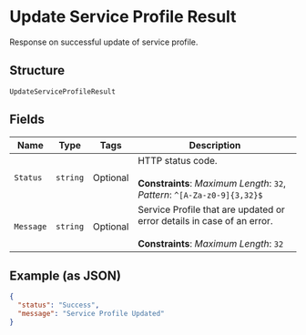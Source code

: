 
# Update Service Profile Result

Response on successful update of service profile.

## Structure

`UpdateServiceProfileResult`

## Fields

| Name | Type | Tags | Description |
|  --- | --- | --- | --- |
| `Status` | `string` | Optional | HTTP status code.<br><br>**Constraints**: *Maximum Length*: `32`, *Pattern*: `^[A-Za-z0-9]{3,32}$` |
| `Message` | `string` | Optional | Service Profile that are updated or error details in case of an error.<br><br>**Constraints**: *Maximum Length*: `32` |

## Example (as JSON)

```json
{
  "status": "Success",
  "message": "Service Profile Updated"
}
```

